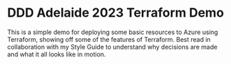 # DDD Adelaide 2023 Terraform Demo

This is a simple demo for deploying some basic resources to Azure using Terraform, showing off some of the features of Terraform.
Best read in collaboration with my Style Guide to understand why decisions are made and what it all looks like in motion.
